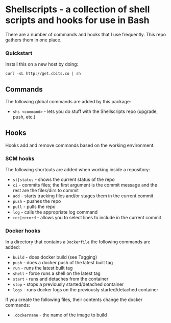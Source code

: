 # Shellscripts - a collection of shell scripts and hooks for use in Bash

There are a number of commands and hooks that I use frequently. This repo gathers them in one place.

### Quickstart

Install this on a new host by doing:
	
	curl -sL http://get.cbits.co | sh

## Commands

The following global commands are added by this package:

 * `shs <command>` - lets you do stuff with the Shellscripts repo (upgrade, push, etc.)

## Hooks

Hooks add and remove commands based on the working environment.

### SCM hooks

The following shortcuts are added when working inside a repository:

  * `st|status` - shows the current status of the repo
  * `ci` - commits files; the first argument is the commit message and the rest are the files/dirs to commit
  * `add` - starts tracking files and/or stages them in the current commit
  * `push` - pushes the repo
  * `pull` - pulls the repo
  * `log` - calls the appropriate log command
  * `rec|record` - allows you to select lines to include in the current commit

### Docker hooks

In a directory that contains a `Dockerfile` the following commands are added:

 * `build` - does docker build (see Tagging)
 * `push` - does a docker push of the latest built tag
 * `run` - runs the latest built tag
 * `shell` - force runs a shell on the latest tag
 * `start` - runs and detaches from the container
 * `stop` - stops a previously started/detached container
 * `logs` - runs docker logs on the previously started/detached container

If you create the following files, their contents change the docker commands:

 * `.dockername` - the name of the image to build

